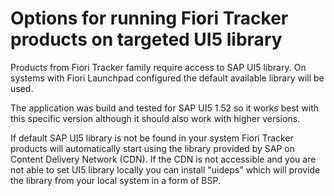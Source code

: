 # Options for running Fiori Tracker products on targeted UI5 library

Products from Fiori Tracker family require access to SAP UI5 library. On systems with Fiori Launchpad configured the default available library will be used.

The application was build and tested for SAP UI5 1.52 so it works best with this specific version although it should also work with higher versions.

If default SAP UI5 library is not be found in your system Fiori Tracker products will automatically start using the library provided by SAP on Content Delivery Network (CDN). If the CDN is not accessible and you are not able to set UI5 library locally you can install "uideps" which will provide the library from your local system in a form of BSP.

